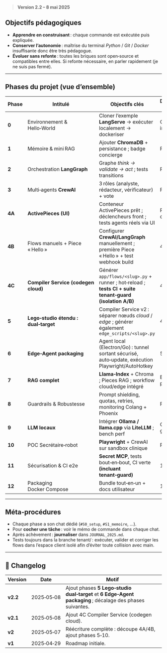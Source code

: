 > **Version 2.2 – 8 mai 2025**

## Objectifs pédagogiques

* **Apprendre en construisant** : chaque commande est exécutée puis expliquée.
* **Conserver l’autonomie** : maîtrise du terminal *Python* / *Git* / *Docker* insuffisante donc être très pédagogue.
* **Évoluer sans refonte** : toutes les briques sont open‑source et compatibles entre elles.  Si refonte nécessaire, en parler rapidement (je ne suis pas fermé).

---
## Phases du projet (vue d’ensemble)

| Phase  | Intitulé                             | Objectifs clés                                                                                          | Dépendances clés         | Statut |
| ------ | ------------------------------------ | ------------------------------------------------------------------------------------------------------- | ------------------------ | ------ |
| **0**  | Environnement & Hello‑World          | Cloner l’exemple **LangServe** → exécuter localement → dockeriser                                       | Outils installés         | ✅      |
| **1**  | Mémoire & mini RAG                   | Ajouter **ChromaDB** + persistance ; badge concierge                                                    | Phase 0                  | ✅      |
| **2**  | Orchestration **LangGraph**          | Graphe *think → validate → act* ; tests transitions                                                     | Phase 1                  | ✅      |
| **3**  | Multi‑agents **CrewAI**              | 3 rôles (analyste, rédacteur, vérificateur) + vote                                                      | Phase 2                  | ✅      |
| **4A** | **ActivePieces (UI)**                | Conteneur ActivePieces prêt ; déclencheurs front ; tests agents réels via UI                            | Phoenix démarré          | ⏳      |
| **4B** | Flows manuels + Piece « Hello »      | Configurer **CrewAI/LangGraph** manuellement ; première Piece « Hello » + test webhook build            | 4A                       | ⏳      |
| **4C** | **Compiler Service (codegen cloud)** | Générer `app/flows/<slug>.py` + runner ; hot‑reload ; **tests CI + suite tenant‑guard (isolation A/B)** | 4B                       | ⏳      |
| **5**  | **Lego‑studio étendu : dual‑target** | Compiler Service v2 : séparer nœuds *cloud* / *edge* ; générer également `edge_scripts/<slug>.py`       | 4C                       | ⏳      |
| **6**  | **Edge‑Agent packaging**             | Agent local (Electron/Go) : tunnel sortant sécurisé, auto‑update, exécution Playwright/AutoHotkey       | 5                        | ⏳      |
| **7**  | **RAG complet**                      | **Llama‑Index** + Chroma ; Pieces RAG ; workflow cloud/edge intégré                                     | Edge‑Agent prêt          | ⏳      |
| **8**  | Guardrails & Robustesse              | Prompt shielding, quotas, retries, monitoring Colang + Phoenix                                          | RAG up                   | ⏳      |
| **9**  | **LLM locaux**                       | Intégrer **Ollama / llama.cpp** via **LiteLLM** ; bench perf                                            | GPU dispo, guardrails ok | 🅿️    |
| **10** | POC Secrétaire‑robot                 | **Playwright** + CrewAI sur sandbox clinique                                                            | Phases 4‑9               | 🕓     |
| **11** | Sécurisation & CI e2e                | **Secret MCP**, tests bout‑en‑bout, CI verte **(incluant tenant‑guard)**                                | 10                       | 🕓     |
| **12** | Packaging Docker Compose             | Bundle tout‑en‑un + docs utilisateur                                                                    | 11                       | 🕓     |

---

## Méta‑procédures

* Chaque phase a son chat dédié (`#S0_setup`, `#S1_memoire`, …).
* Pour **cocher une tâche** : voir le mémo de commande dans chaque chat.
* Après achèvement : **journaliser** dans `JOURNAL_2025.md`.
* Tests toujours dans la branche tenant/<slug> : exécuter, valider et corriger les flows dans l’espace client isolé afin d’éviter toute collision avec main.

---

## 📝 Changelog

| Version  | Date       | Motif                                                                                                     |
| -------- | ---------- | --------------------------------------------------------------------------------------------------------- |
| **v2.2** | 2025‑05‑08 | Ajout phases **5 Lego‑studio dual‑target** et **6 Edge‑Agent packaging** ; décalage des phases suivantes. |
| **v2.1** | 2025‑05‑08 | Ajout 4C Compiler Service (codegen cloud).                                                                |
| **v2**   | 2025‑05‑07 | Réécriture complète : découpe 4A/4B, ajout phases 5‑10.                                                   |
| **v1**   | 2025‑04‑29 | Roadmap initiale.                                                                                         |
